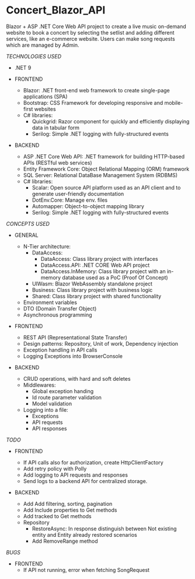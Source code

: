 # Concert_Blazor_API

Blazor + ASP .NET Core Web API project to create a live music on-demand website to book a concert by selecting the setlist and adding different services, like an e-commerce website.
Users can make song requests which are managed by Admin.

_TECHNOLOGIES USED_

- .NET 9

- FRONTEND
  - Blazor: .NET front-end web framework to create single-page applications (SPA)
  - Bootstrap: CSS Framework for developing responsive and mobile-first websites
  - C# libraries:
    - Quickgrid: Razor component for quickly and efficiently displaying data in tabular form
    - Serilog: Simple .NET logging with fully-structured events

- BACKEND
  - ASP .NET Core Web API: .NET framework for building HTTP-based APIs (RESTful web services)
  - Entity Framework Core: Object Relational Mapping (ORM) framework
  - SQL Server: Relational DataBase Management System (RDBMS)
  - C# libraries:
    - Scalar: Open source API platform used as an API client and to generate user-friendly documentation
    - DotEnv.Core: Manage env. files
	- Automapper: Object-to-object mapping library
	- Serilog: Simple .NET logging with fully-structured events

_CONCEPTS USED_

- GENERAL
  - N-Tier architecture:
    - DataAccess: 
	  - DataAccess: Class library project with interfaces
	  - DataAccess.API: .NET CORE Web API project
	  - DataAccess.InMemory: Class library project with an in-memory database used as a PoC (Proof Of Concept)
	- UIWasm: Blazor WebAssembly standalone project
	- Business: Class library project with business logic
	- Shared: Class library project with shared functionality
  - Environment variables
  - DTO (Domain Transfer Object)
  - Asynchronous programming

- FRONTEND
  - REST API (Representational State Transfer)
  - Design patterns: Repository, Unit of work, Dependency injection
  - Exception handling in API calls
  - Logging Exceptions into BrowserConsole

- BACKEND
  - CRUD operations, with hard and soft deletes
  - Middlewares:
    - Global exception handing
    - Id route parameter validation
    - Model validation
  - Logging into a file:
    - Exceptions
	- API requests
	- API responses

_TODO_

- FRONTEND
  - If API calls also for authorization, create HttpClientFactory
  - Add retry policy with Polly
  - Add logging to API requests and responses
  - Send logs to a backend API for centralized storage.

- BACKEND
  - Add Add filtering, sorting, pagination
  - Add Include properties to Get methods
  - Add tracked to Get methods
  - Repository
    - RestoreAsync: In response distinguish between Not existing entity and Entity already restored scenarios
	- Add RemoveRange method
 
_BUGS_

- FRONTEND
  - If API not running, error when fetching SongRequest
